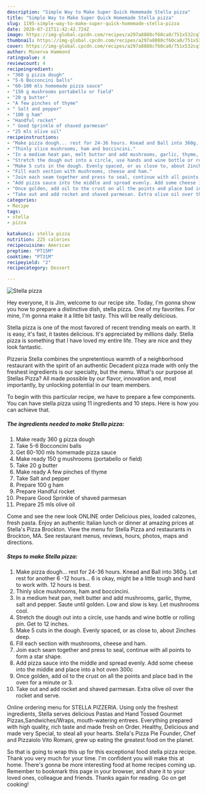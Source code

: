 ```yaml
---
description: "Simple Way to Make Super Quick Homemade Stella pizza"
title: "Simple Way to Make Super Quick Homemade Stella pizza"
slug: 1195-simple-way-to-make-super-quick-homemade-stella-pizza
date: 2020-07-21T11:42:42.724Z
image: https://img-global.cpcdn.com/recipes/a297a8888cf60ca0/751x532cq70/stella-pizza-recipe-main-photo.jpg
thumbnail: https://img-global.cpcdn.com/recipes/a297a8888cf60ca0/751x532cq70/stella-pizza-recipe-main-photo.jpg
cover: https://img-global.cpcdn.com/recipes/a297a8888cf60ca0/751x532cq70/stella-pizza-recipe-main-photo.jpg
author: Minerva Hammond
ratingvalue: 4
reviewcount: 4
recipeingredient:
- "360 g pizza dough"
- "5-6 Bocconcini balls"
- "60-100 mls homemade pizza sauce"
- "150 g mushrooms portabello or field"
- "20 g butter"
- "A few pinches of thyme"
- " Salt and pepper"
- "100 g ham"
- "Handful rocket"
- " Good Sprinkle of shaved parmesan"
- "25 mls olive oil"
recipeinstructions:
- "Make pizza dough... rest for 24-36 hours. Knead and Ball into 360g. Let rest for another 6 -12 hours... 6 is okay, might be a little tough and hard to work with. 12 hours is best."
- "Thinly slice mushrooms, ham and boccincini."
- "In a medium heat pan, melt butter and add mushrooms, garlic, thyme, salt and pepper. Saute until golden. Low and slow is key. Let mushrooms cool."
- "Stretch the dough out into a circle, use hands and wine bottle or rolling pin. Get to 12 inches."
- "Make 5 cuts in the dough. Evenly spaced, or as close to, about 2inches deep."
- "Fill each section with mushrooms, cheese and ham."
- "Join each seam together and press to seal, continue with all points to form a star shape."
- "Add pizza sauce into the middle and spread evenly. Add some cheese into the middle and place into a hot oven 300c"
- "Once golden, add oil to the crust on all the points and place bad in the oven for a minute or 3."
- "Take out and add rocket and shaved parmesan. Extra olive oil over the rocket and serve."
categories:
- Recipe
tags:
- stella
- pizza

katakunci: stella pizza 
nutrition: 225 calories
recipecuisine: American
preptime: "PT15M"
cooktime: "PT31M"
recipeyield: "2"
recipecategory: Dessert

---
```



![Stella pizza](https://img-global.cpcdn.com/recipes/a297a8888cf60ca0/751x532cq70/stella-pizza-recipe-main-photo.jpg)

Hey everyone, it is Jim, welcome to our recipe site. Today, I'm gonna show you how to prepare a distinctive dish, stella pizza. One of my favorites. For mine, I'm gonna make it a little bit tasty. This will be really delicious.

Stella pizza is one of the most favored of recent trending meals on earth. It is easy, it's fast, it tastes delicious. It's appreciated by millions daily. Stella pizza is something that I have loved my entire life. They are nice and they look fantastic.

Pizzeria Stella combines the unpretentious warmth of a neighborhood restaurant with the spirit of an authentic Decadent pizza made with only the freshest ingredients is our specialty, but the menu. What&#39;s our purpose at Stellas Pizza? All made possible by our flavor, innovation and, most importantly, by unlocking potential in our team members.


To begin with this particular recipe, we have to prepare a few components. You can have stella pizza using 11 ingredients and 10 steps. Here is how you can achieve that.

<!--inarticleads1-->

##### The ingredients needed to make Stella pizza:

1. Make ready 360 g pizza dough
1. Take 5-6 Bocconcini balls
1. Get 60-100 mls homemade pizza sauce
1. Make ready 150 g mushrooms (portabello or field)
1. Take 20 g butter
1. Make ready A few pinches of thyme
1. Take  Salt and pepper
1. Prepare 100 g ham
1. Prepare Handful rocket
1. Prepare  Good Sprinkle of shaved parmesan
1. Prepare 25 mls olive oil


Come and see the new look ONLINE order Delicious pies, loaded calzones, fresh pasta. Enjoy an authentic Italian lunch or dinner at amazing prices at Stella&#39;s Pizza Brockton. View the menu for Stella Pizza and restaurants in Brockton, MA. See restaurant menus, reviews, hours, photos, maps and directions. 

<!--inarticleads2-->

##### Steps to make Stella pizza:

1. Make pizza dough... rest for 24-36 hours. Knead and Ball into 360g. Let rest for another 6 -12 hours... 6 is okay, might be a little tough and hard to work with. 12 hours is best.
1. Thinly slice mushrooms, ham and boccincini.
1. In a medium heat pan, melt butter and add mushrooms, garlic, thyme, salt and pepper. Saute until golden. Low and slow is key. Let mushrooms cool.
1. Stretch the dough out into a circle, use hands and wine bottle or rolling pin. Get to 12 inches.
1. Make 5 cuts in the dough. Evenly spaced, or as close to, about 2inches deep.
1. Fill each section with mushrooms, cheese and ham.
1. Join each seam together and press to seal, continue with all points to form a star shape.
1. Add pizza sauce into the middle and spread evenly. Add some cheese into the middle and place into a hot oven 300c
1. Once golden, add oil to the crust on all the points and place bad in the oven for a minute or 3.
1. Take out and add rocket and shaved parmesan. Extra olive oil over the rocket and serve.


Online ordering menu for STELLA PIZZERIA. Using only the freshest ingredients, Stella serves delicious Pastas and Hand Tossed Gourmet Pizzas,Sandwiches/Wraps, mouth-watering entrees. Everything prepared with high quality, rich taste and made fresh on Order. Healthy, Delicious and made very Special, to steal all your hearts. Stella&#39;s Pizza Pie Founder, Chef and Pizzaiolo Vito Romani, grew up eating the greatest food on the planet. 

So that is going to wrap this up for this exceptional food stella pizza recipe. Thank you very much for your time. I'm confident you will make this at home. There's gonna be more interesting food at home recipes coming up. Remember to bookmark this page in your browser, and share it to your loved ones, colleague and friends. Thanks again for reading. Go on get cooking!

